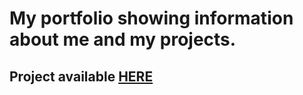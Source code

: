 # My portfolio showing information about me and my projects.

## Project available [HERE](https://maciej-malewicz.netlify.app/)

